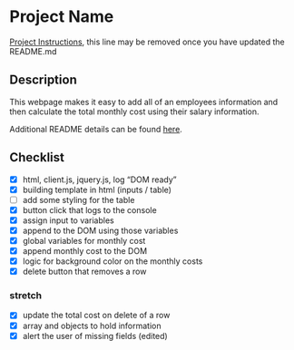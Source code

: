# Project Name

[Project Instructions](./INSTRUCTIONS.md), this line may be removed once you have updated the README.md

## Description

This webpage makes it easy to add all of an employees information and then calculate the
total monthly cost using their salary information. 

Additional README details can be found [here](https://github.com/PrimeAcademy/readme-template/blob/master/README.md).

## Checklist
- [x] html, client.js, jquery.js, log “DOM ready”
- [x] building template in html (inputs / table)
- [ ] add some styling for the table
- [x] button click that logs to the console
- [x] assign input to variables
- [x] append to the DOM using those variables
- [x] global variables for monthly cost
- [x] append monthly cost to the DOM
- [x] logic for background color on the monthly costs
- [x] delete button that removes a row
### stretch
- [x] update the total cost on delete of a row
- [x] array and objects to hold information
- [x] alert the user of missing fields (edited)
